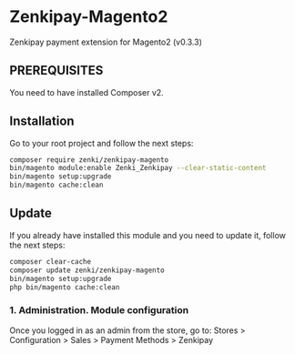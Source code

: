 # Zenkipay-Magento2

Zenkipay payment extension for Magento2 (v0.3.3)

## PREREQUISITES

You need to have installed Composer v2.

## Installation

Go to your root project and follow the next steps:

```bash
composer require zenki/zenkipay-magento
bin/magento module:enable Zenki_Zenkipay --clear-static-content
bin/magento setup:upgrade
bin/magento cache:clean
```

## Update

If you already have installed this module and you need to update it, follow the next steps:

```bash
composer clear-cache
composer update zenki/zenkipay-magento
bin/magento setup:upgrade
php bin/magento cache:clean
```

### 1. Administration. Module configuration

Once you logged in as an admin from the store, go to: Stores > Configuration > Sales > Payment Methods > Zenkipay
